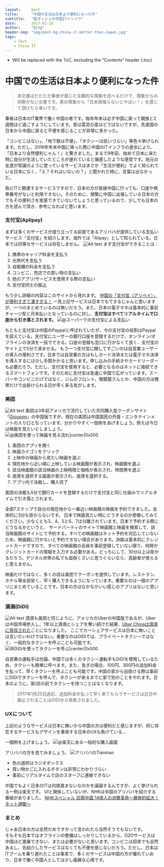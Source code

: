 ```yaml
---
layout:     post
title:      "中国の生活は日本より便利になった件"
subtitle:   "猛ダッシュの中国ITインフラ"
date:       2017-01-25
author:     "Ding"
header-img: "img/post-bg-china-it-better-than-Japan.jpg"
tags:
    - Tech
    - China IT
---
```


* Will be replaced with the ToC, excluding the "Contents" header
{:toc}

# 中国での生活は日本より便利になった件

> 本文書はただただ筆者が感じた主観的な現象を述べるだけで、現象からの洞察がない文書です。素の現象から「日本頑張らないとやばい！」を感じて頂けたら幸いです。

筆者は日本のIT業界で働く中国の者です。毎年年末は必ず中国に戻って親族と2週間ほど過ごすようにしています。昔は雲泥の差ほどではないですが、先進国の日本から中国に戻ると不便を感じることが非常に多かった。

「コンビニはない」、「地下鉄は不便」、「タクシーは拾いづらい」等色々挙げられます。ただし、2016年年末中国に帰った際に中国のITインフラの進歩により、「日本より全然便利じゃん！」と驚きました。まるで9年前、始めて日本に来た時に自分が生活していたところが遅れていると痛感したような感覚です。地元の友達が常識のように使っているサービスはまさか「生活が便利」でよく知られている日本になく、「え？それはいないの？」と聞かれた時に、言葉は出なかった。

殆どITと関連するサービスですので、日本の方が直接中国に行っても、口座や携帯番号がないと利用できない。そのために、頻繁に中国に出張している日本の方でもその便利さを実感できていないでしょうと思っているので、少しでも日本の方を読んで頂き、参考になればと思います。



### 支付宝(Aplipay)
まずは多くのサービスが成り立ってる前提であるアリババが提供している支払いサービス「支付宝」を紹介します。海外では「Alipay」として知られている。日本では同等なサービスは存在しません。
![Alt text](/img/in-post/post-china-it-better-than-Japan/1483677413781.jpg)
まず支付宝ができることは：

1. 携帯のキャリア料金を支払う
2. 光熱代を支払う
3. 自販機の料金を支払う
4. コンビニ、売店での買い物の支払い
5. 他のアプリ/サービスを使用する際の支払い
6. 支付宝同士の振込


もう少し詳細の内容はこのサイトから見れます。
[中国の「支付宝（アリペイ）」が便利すぎて凄すぎる！](http://working-asia.com/zhifubao/)
一見上記サービスは日本でもできるじゃんと思いますが、一つのまとめているのは無いだろう。また、日本の電子マネは基本的に事前チャージ型と月末払いとなっているのに対し、**支付宝はすべてリアルタイムで口座から引き落とされます。**
![@スーパーでの支付宝による支払い](/img/in-post/post-china-it-better-than-Japan/1483677331288.jpg)

もともと支付宝は中国のPaypalと呼ばれていたが、今の支付宝の役割はPaypalを超えている。支付宝にユーザーの銀行口座を登録するだけで、オンライン/オフラインの決済を一括でできる。口座の登録も窓口に行かなくて良く、支付宝のサイト上で5分で済ませる。
もう一つ支付宝に関してすごいのは自営業ユーザーの導入の便利さです。日本では自営業の方はもしカード決済または電子マネ決済を導入するには少し手間かかると思います。申し込みの手続きやカードリーダーも必要だろう。ただし、支付宝を使用すると、必要となるのはネットに接続できるスマートフォンです。そのために支付宝は急速に中国で広がっています。スーパーやコンビニだけではなく、ジムのフロント、眼鏡屋さんとか、中国の方は携帯だけで出掛けられる日が早く来る気がします。


### 美团
![Alt text](/img/in-post/post-china-it-better-than-Japan/1483678895071.jpg)
美团は3年前アメリカで流行していた共同購入型クーポンサイト「[Groupon](https://www.groupon.jp/browse/shinzyuku?lat=35.6894875&lng=139.69170639999993&administrative_area=Tokyo&address=Tokyo&hasLocCookie=true&locale=ja_JP)」の中国版ですが、現在の美团は中国国民の外食・エンタテインメントの入り口となっています。分かりやすく一個例をあげましょう。例えば今日は映画を見たいとしましょう。
![@美团を使って映画を見る流れ|center|0x500](/img/in-post/post-china-it-better-than-Japan/美团看电影2.gif)

1. 美团のアプリを開く
2. 映画カテゴリをクリック
3. 上映中の映画から見たい映画を選ぶ
4. 現在地から近い順に上映している映画館が表示され、映画館を選ぶ
5. 該当映画館の該当映画の上映時間と価格が表示され、時間帯を選ぶ
6. 座席を選択する画面が表示され、座席を選択する。
7. アプリ内で決裁し、購入完了

美团の決裁も5分で銀行カードを登録するだけで支付宝と同じ仕組みでリアルタイムで引き落とされます。

全部7ステップで自分の現在地から一番近い映画館の映画を予約できました。全体的に3分も掛からないです。
日本で映画見たい時にどうするのか想像してみてください。少なくとも3、4、5と6、7は分離されています。日本で予約する際にどうなるかというと、
サードパーティのサイトで映画館と映画を検索して、該当映画館のサイトにて予約する。すべての映画館はネット予約を対応していないため、映画館に行かないと予約できない場合があります。決裁は基本的にクレジットカードですので、すべての映画館の会員を事前登録していない限り、何時かクレジットカードの情報を入力する必要がある。どっちにして、10分以上は掛かるだろう。デジタル世帯の私でも面倒くさいと思うぐらいなら、高齢者が使えると思えません。

映画だけではなく、多くの店は美团でクーポンを提供しています。レストラン、ホテル等全部安く、早く購入できるようになっています。重要なのは一個のアプリにまとめていることです。日本の方はなかなかいい感じのアプリはないと思います。

### 滴滴(DiDi)
![Alt text](/img/in-post/post-china-it-better-than-Japan/1483700731799.jpg)
滴滴も美团と同じように、アメリカのUberの中国版であるが、Uberは中国市場参入し、1年以上滴滴とシェアを奪い続けた結果、[Uber Chinaは滴滴に買収された](http://jp.techcrunch.com/2016/08/02/20160801didi-chuxing-confirms-it-is-buying-ubers-business-in-china/)ことになりました。
ここでカーシェアサービスは日本に無いことは言いたいわけではない。重要なのはDiDiでは、プライベートタクシーではなく、一般的なタクシーを呼ぶことも可能です。
![@DiDiを使ってタクシーを呼ぶ|center|0x500](/img/in-post/post-china-it-better-than-Japan/DIDi.gif)

自営業の運転手は勿論、中国では多くのタクシー運転手もDiDiを使用しているため、タクシーも簡単に呼べます。また、急ぎの場合、100円、300円の追加料金を払って、早くタクシーを呼ぶことも可能です。中国の家から出掛ける際は事前にDiDiでタクシーを呼んで、タクシーが来るまでに家で別のことをやれます。日本のように、家/店の前でタクシーを待つことはなくなります。
> 2017年1月25日追記、追加料金を払って早く来てもらうサービスは近日中廃止されることはDIDIから発表されました。

### UXについて
上記のようなサービスは日本に無いから中国の方は便利だと感じますが、同じ存在するサービスもデザインを重視する日本のUXも負けている…

一個例を上げましょう。
![@楽天にある一般的な購入画面](/img/in-post/post-china-it-better-than-Japan/1483701974328.jpg)
  
アリババの方を見てみましょう。
![アリババのTianmao](/img/in-post/post-china-it-better-than-Japan/1483702068387.jpg)

- 色の選択はラジオボックス
- 買い物かごに入れるボタンは非常にわかりづらい
- 事前にリアルタイムで店のスターフに連絡できない

中国でもよく日本のITは何故進まないなのかを議論するんですが、よく挙げられる一例は楽天です。
UIと関係していないが、NHKは中国のアリババを紹介する番組がありました。
[NHKスペシャル 巨龍中国 14億人の消費革命～爆発的拡大！ネット通販～](https://www.youtube.com/watch?v=M2eqh1YAhlA)

### まとめ
じゃあ日本の方は全然だめですかって言われたら当然そうでもないです。<br>
そもそも日本ではオフラインの整備はしっかりしているから、O2Oサービスは中国ほど進展できない、または必要がないと思います。コンビニは田舎でも全然あるし、先紹介したサービスはなくても不便を感じないだろう。ただし、日本はITブームを乗り遅れたことは事実で、多くのサービスは中国の方が優れていおり、日本で働く中国人としては少し複雑な心境です。







